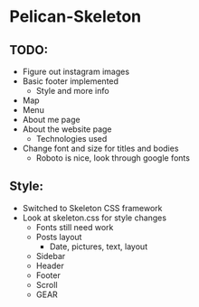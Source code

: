 Pelican-Skeleton
================

TODO:
-----
- Figure out instagram images
- Basic footer implemented
	* Style and more info
- Map
- Menu
- About me page
- About the website page
	* Technologies used
- Change font and size for titles and bodies
	* Roboto is nice, look through google fonts

Style:
---
- Switched to Skeleton CSS framework
- Look at skeleton.css for style changes
	- Fonts still need work
	- Posts layout
		- 	Date, pictures, text, layout
    - 	Sidebar
    - 	Header
    - 	Footer
    - 	Scroll
    - 	GEAR